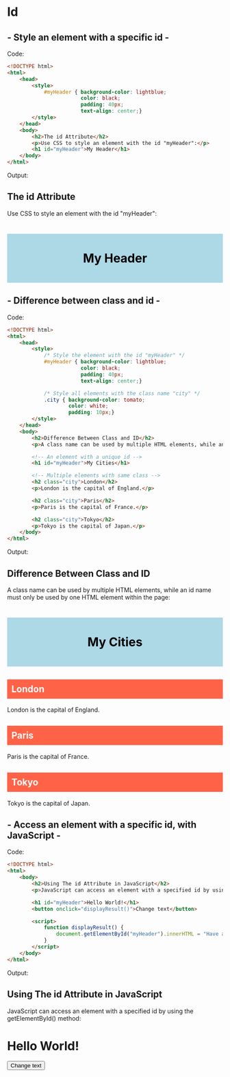 # Id

## - Style an element with a specific id -

Code:

```html
<!DOCTYPE html>
<html>
    <head>
        <style>
            #myHeader { background-color: lightblue;
                        color: black;
                        padding: 40px;
                        text-align: center;} 
        </style>
    </head>
    <body>
        <h2>The id Attribute</h2>
        <p>Use CSS to style an element with the id "myHeader":</p>
        <h1 id="myHeader">My Header</h1>
    </body>
</html>
```

Output:

<!DOCTYPE html>
<html>
    <head>
        <style>
            #block1 {
                #myHeader { background-color: lightblue;
                            color: black;
                            padding: 40px;
                            text-align: center;} 
            }
        </style>
    </head>
    <body>
<div id="block1">
<h2>The id Attribute</h2>
<p>Use CSS to style an element with the id "myHeader":</p>
<h1 id="myHeader">My Header</h1>
</div>
    </body>
</html>

## - Difference between class and id -

Code:

```html
<!DOCTYPE html>
<html>
    <head>
        <style>
            /* Style the element with the id "myHeader" */
            #myHeader { background-color: lightblue;
                        color: black;
                        padding: 40px;
                        text-align: center;}

            /* Style all elements with the class name "city" */
            .city { background-color: tomato;
                    color: white;
                    padding: 10px;} 
        </style>
    </head>
    <body>
        <h2>Difference Between Class and ID</h2>
        <p>A class name can be used by multiple HTML elements, while an id name must only be used by one HTML element within the page:</p>

        <!-- An element with a unique id -->
        <h1 id="myHeader">My Cities</h1>

        <!-- Multiple elements with same class -->
        <h2 class="city">London</h2>
        <p>London is the capital of England.</p>

        <h2 class="city">Paris</h2>
        <p>Paris is the capital of France.</p>

        <h2 class="city">Tokyo</h2>
        <p>Tokyo is the capital of Japan.</p>
    </body>
</html>
```

Output:

<!DOCTYPE html>
<html>
    <head>
        <style>
            #block2 {
                /* Style the element with the id "myHeader" */
                #myHeader { background-color: lightblue;
                            color: black;
                            padding: 40px;
                            text-align: center;}
                /* Style all elements with the class name "city" */
                .city { background-color: tomato;
                        color: white;
                        padding: 10px;} 
            }
        </style>
    </head>
    <body>
<div id="block2">
<h2>Difference Between Class and ID</h2>
<p>A class name can be used by multiple HTML elements, while an id name must only be used by one HTML element within the page:</p>

<!-- An element with a unique id -->
<h1 id="myHeader">My Cities</h1>

<!-- Multiple elements with same class -->
<h2 class="city">London</h2>
<p>London is the capital of England.</p>

<h2 class="city">Paris</h2>
<p>Paris is the capital of France.</p>

<h2 class="city">Tokyo</h2>
<p>Tokyo is the capital of Japan.</p>
</div>
    </body>
</html>

## - Access an element with a specific id, with JavaScript -

Code:

```html
<!DOCTYPE html>
<html>
    <body>
        <h2>Using The id Attribute in JavaScript</h2>
        <p>JavaScript can access an element with a specified id by using the getElementById() method:</p>

        <h1 id="myHeader">Hello World!</h1>
        <button onclick="displayResult()">Change text</button>

        <script>
            function displayResult() {
                document.getElementById("myHeader").innerHTML = "Have a nice day!";
            }
        </script>
    </body>
</html>
```

Output:

<!DOCTYPE html>
<html>
<body>
<h2>Using The id Attribute in JavaScript</h2>
<p>JavaScript can access an element with a specified id by using the getElementById() method:</p>

<h1 id="myHeader">Hello World!</h1>
<button onclick="displayResult()">Change text</button>

<script>
    function displayResult() {
        document.getElementById("myHeader").innerHTML = "Have a nice day!";
    }
</script>
</body>
</html>